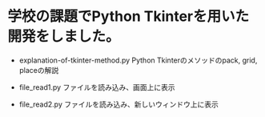 # 学校の課題でPython Tkinterを用いた開発をしました。

- explanation-of-tkinter-method.py
Python Tkinterのメソッドのpack, grid, placeの解説

- file_read1.py
ファイルを読み込み、画面上に表示

- file_read2.py
ファイルを読み込み、新しいウィンドウ上に表示